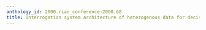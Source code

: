 ```yaml
---
anthology_id: 2000.riao_conference-2000.68
title: Interrogation system architecture of heterogenous data for decision making
---
```

